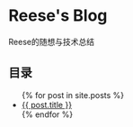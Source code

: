 # Reese's Blog
Reese的随想与技术总结

## 目录

<ul>
  {% for post in site.posts %}
    <li>
      <a href="{{ post.url }}">{{ post.title }}</a>
    </li>
  {% endfor %}
</ul>

